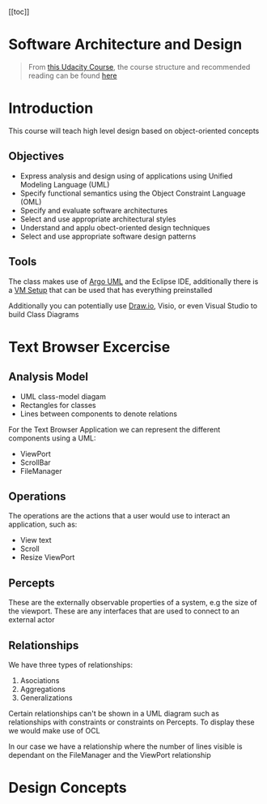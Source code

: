 [[toc]]

# Software Architecture and Design

> From [this Udacity Course](https://classroom.udacity.com/courses/ud821), the course structure and recommended reading can be found [here](https://www.udacity.com/wiki/saad/schedule)

# Introduction

This course will teach high level design based on object-oriented concepts

## Objectives

- Express analysis and design using of applications using Unified Modeling Language (UML)
- Specify functional semantics using the Object Constraint Language (OML)
- Specify and evaluate software architectures
- Select and use appropriate architectural styles
- Understand and applu obect-oriented design techniques
- Select and use appropriate software design patterns

## Tools

The class makes use of [Argo UML](http://argouml.tigris.org/) and the Eclipse IDE, additionally there is a [VM Setup](https://www.udacity.com/wiki/saad/vm-setup) that can be used that has everything preinstalled

Additionally you can potentially use [Draw.io](https://www.draw.io/), Visio, or even Visual Studio to build Class Diagrams

# Text Browser Excercise

## Analysis Model

- UML class-model diagam
- Rectangles for classes
- Lines between components to denote relations

For the Text Browser Application we can represent the different components using a UML:

- ViewPort
- ScrollBar
- FileManager

## Operations

The operations are the actions that a user would use to interact an application, such as:

- View text
- Scroll
- Resize ViewPort

## Percepts

These are the externally observable properties of a system, e.g the size of the viewport. These are any interfaces that are used to connect to an external actor 

## Relationships

We have three types of relationships:

1. Asociations
2. Aggregations
3. Generalizations

Certain relationships can't be shown in a UML diagram such as relationships with constraints or constraints on Percepts. To display these we would make use of OCL

In our case we have a relationship where the number of lines visible is dependant on the FileManager and the ViewPort relationship

# Design Concepts